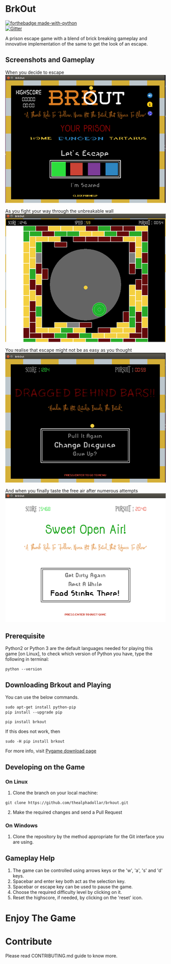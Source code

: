 # BrkOut

[![forthebadge made-with-python](http://ForTheBadge.com/images/badges/made-with-python.svg)](https://www.python.org/)<br>
[![Gitter](https://img.shields.io/gitter/room/:user/:repo.svg)](https://gitter.im/brkout_/Lobby)<br>

A prison escape game with a blend of brick breaking gameplay and innovative implementation of the same to get the look of an escape.

## Screenshots and Gameplay

When you decide to escape
![alt text](/game/assets/HomeScreen.png)

As you fight your way through the unbreakable wall
![alt text](/game/assets/MainGame.png)

You realise that escape might not be as easy as you thought
![alt text](/game/assets/LosingScreen.png)

And when you finally taste the free air after numerous attempts
![alt text](/game/assets/WinningScreen.png)

## Prerequisite

Python2 or Python 3 are the default languages needed for playing this game [on Linux], to check which version of Python you have, type the following in terminal:
```
python --version
```
## Downloading Brkout and Playing

You can use the below commands.

```
sudo apt-get install python-pip
pip install --upgrade pip
```
```
pip install brkout
```
If this does not work, then
```
sudo -H pip install brkout
```
For more info, visit [Pygame download page](http://www.pygame.org/download.shtml)

## Developing on the Game

### On Linux

1. Clone the branch on your local machine:
```
git clone https://github.com/thealphadollar/brkout.git
```
2. Make the required changes and send a Pull Request

### On Windows

1. Clone the repository by the method appropriate for the Git interface you are using.

## Gameplay Help

1. The game can be controlled using arrows keys or the 'w', 'a', 's' and 'd' keys.
2. Spacebar and enter key both act as the selection key.
3. Spacebar or escape key can be used to pause the game.
4. Choose the required difficulty level by clicking on it.
5. Reset the highscore, if needed, by clicking on the 'reset' icon.

# Enjoy The Game

# Contribute

Please read CONTRIBUTING.md guide to know more.
